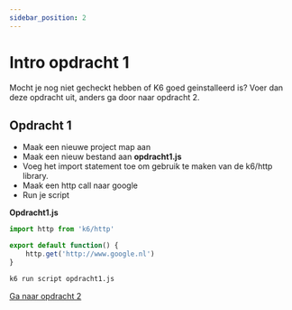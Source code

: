 ```yaml
---
sidebar_position: 2
---
```


# Intro opdracht 1
Mocht je nog niet gecheckt hebben of K6 goed geinstalleerd is? Voer dan deze opdracht uit, anders ga door naar opdracht 2. 

## Opdracht 1
- Maak een nieuwe project map aan
- Maak een nieuw bestand aan <b>opdracht1.js</b>
- Voeg het import statement toe om gebruik te maken van de k6/http library.
- Maak een http call naar google
- Run je script

<b>Opdracht1.js</b>
```javascript
import http from 'k6/http'

export default function() {
    http.get('http://www.google.nl')
}
```

```bash
k6 run script opdracht1.js
```

[Ga naar opdracht 2](https://danielvanbavel.github.io/k6-workshop-api-docs/step2)